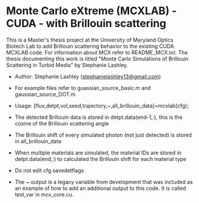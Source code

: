
Monte Carlo eXtreme (MCXLAB) - CUDA - with Brillouin scattering
=========================
This is a Master's thesis project at the University of Maryland Optics Biotech Lab to add Brillouin scattering behavior to the existing CUDA MCXLAB code. For information about MCX refer to README_MCX.txt. The thesis documenting this work is titled "Monte Carlo Simulations of Brillouin Scattering in Turbid Media" by Stephanie Lashley. 

-   Author: Stephanie Lashley (stephanielashley13@gmail.com)

- For example files refer to guassian_source_basic.m and gaussian_source_DOT.m
- Usage: [flux,detpt,vol,seed,trajectory,~,all_brillouin_data]=mcxlab(cfg); 

- The detected Brillouin data is stored in detpt.data(end-1,:), this is the cosine of the Brillouin scattering angle
- The Brillouin shift of every simulated photon (not just detected) is stored in all_brillouin_data
- When multiple materials are simulated, the material IDs are stored in detpt.data(end,:) to calculated the Brillouin shift for each material type
- Do not edit cfg.savedetflags
- The ~ output is a legacy variable from development that was included as an example of how to add an additional output to this code. It is called test_var in mcx_core.cu. 

